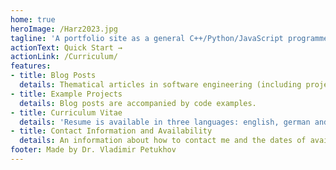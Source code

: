 ```yaml
---
home: true
heroImage: /Harz2023.jpg
tagline: 'A portfolio site as a general C++/Python/JavaScript programmer, general algorithms developer, industrial computer vision engineer, machine learning engineer, web apps developer, project manager and product owner.'
actionText: Quick Start →
actionLink: /Curriculum/
features:
- title: Blog Posts
  details: Thematical articles in software engineering (including project management) and development, industrial computer vision with classical algorithms and deep learning, reinforcement learning, full-stack web applications development.
- title: Example Projects
  details: Blog posts are accompanied by code examples. 
- title: Curriculum Vitae
  details: 'Resume is available in three languages: english, german and russian.'
- title: Contact Information and Availability
  details: An information about how to contact me and the dates of availability for new projects as a freelancer is present on this page.
footer: Made by Dr. Vladimir Petukhov
---
```


